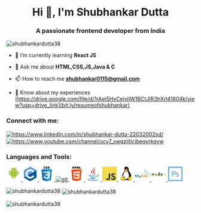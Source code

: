 <h1 align="center">Hi 👋, I'm Shubhankar Dutta</h1>
<h3 align="center">A passionate frontend developer from India</h3>

<p align="left"> <img src="https://komarev.com/ghpvc/?username=shubhankardutta38&label=Profile%20views&color=0e75b6&style=flat" alt="shubhankardutta38" /> </p>

- 🌱 I’m currently learning **React JS**

- 💬 Ask me about **HTML,CSS,JS,Java & C**

- 📫 How to reach me **shubhankar0115@gmail.com**

- 📄 Know about my experiences [https://drive.google.com/file/d/1rAei5HvCejyjIW1BCtJIR3hXrl41804k/view?usp=drive_link](bit.ly/resumeofshubhankar)

<h3 align="left">Connect with me:</h3>
<p align="left">
<a href="https://linkedin.com/in/https://www.linkedin.com/in/shubhankar-dutta-22032002sd/" target="blank"><img align="center" src="https://raw.githubusercontent.com/rahuldkjain/github-profile-readme-generator/master/src/images/icons/Social/linked-in-alt.svg" alt="https://www.linkedin.com/in/shubhankar-dutta-22032002sd/" height="30" width="40" /></a>
<a href="https://www.youtube.com/c/https://www.youtube.com/channel/ucy7_xwqzjitlcjbeqvrkqyw" target="blank"><img align="center" src="https://raw.githubusercontent.com/rahuldkjain/github-profile-readme-generator/master/src/images/icons/Social/youtube.svg" alt="https://www.youtube.com/channel/ucy7_xwqzjitlcjbeqvrkqyw" height="30" width="40" /></a>
</p>

<h3 align="left">Languages and Tools:</h3>
<p align="left"> <a href="https://developer.android.com" target="_blank" rel="noreferrer"> <img src="https://raw.githubusercontent.com/devicons/devicon/master/icons/android/android-original-wordmark.svg" alt="android" width="40" height="40"/> </a> <a href="https://www.cprogramming.com/" target="_blank" rel="noreferrer"> <img src="https://raw.githubusercontent.com/devicons/devicon/master/icons/c/c-original.svg" alt="c" width="40" height="40"/> </a> <a href="https://www.w3schools.com/css/" target="_blank" rel="noreferrer"> <img src="https://raw.githubusercontent.com/devicons/devicon/master/icons/css3/css3-original-wordmark.svg" alt="css3" width="40" height="40"/> </a> <a href="https://git-scm.com/" target="_blank" rel="noreferrer"> <img src="https://www.vectorlogo.zone/logos/git-scm/git-scm-icon.svg" alt="git" width="40" height="40"/> </a> <a href="https://www.w3.org/html/" target="_blank" rel="noreferrer"> <img src="https://raw.githubusercontent.com/devicons/devicon/master/icons/html5/html5-original-wordmark.svg" alt="html5" width="40" height="40"/> </a> <a href="https://www.java.com" target="_blank" rel="noreferrer"> <img src="https://raw.githubusercontent.com/devicons/devicon/master/icons/java/java-original.svg" alt="java" width="40" height="40"/> </a> <a href="https://developer.mozilla.org/en-US/docs/Web/JavaScript" target="_blank" rel="noreferrer"> <img src="https://raw.githubusercontent.com/devicons/devicon/master/icons/javascript/javascript-original.svg" alt="javascript" width="40" height="40"/> </a> <a href="https://www.linux.org/" target="_blank" rel="noreferrer"> <img src="https://raw.githubusercontent.com/devicons/devicon/master/icons/linux/linux-original.svg" alt="linux" width="40" height="40"/> </a> <a href="https://www.mysql.com/" target="_blank" rel="noreferrer"> <img src="https://raw.githubusercontent.com/devicons/devicon/master/icons/mysql/mysql-original-wordmark.svg" alt="mysql" width="40" height="40"/> </a> <a href="https://nodejs.org" target="_blank" rel="noreferrer"> <img src="https://raw.githubusercontent.com/devicons/devicon/master/icons/nodejs/nodejs-original-wordmark.svg" alt="nodejs" width="40" height="40"/> </a> <a href="https://www.photoshop.com/en" target="_blank" rel="noreferrer"> <img src="https://raw.githubusercontent.com/devicons/devicon/master/icons/photoshop/photoshop-line.svg" alt="photoshop" width="40" height="40"/> </a> </p>

<p><img align="left" src="https://github-readme-stats.vercel.app/api/top-langs?username=shubhankardutta38&show_icons=true&locale=en&layout=compact" alt="shubhankardutta38" /></p>

<p>&nbsp;<img align="center" src="https://github-readme-stats.vercel.app/api?username=shubhankardutta38&show_icons=true&locale=en" alt="shubhankardutta38" /></p>

<p><img align="center" src="https://github-readme-streak-stats.herokuapp.com/?user=shubhankardutta38&" alt="shubhankardutta38" /></p>
